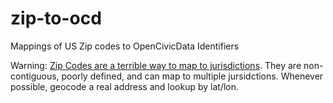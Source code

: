 # zip-to-ocd
Mappings of US Zip codes to OpenCivicData Identifiers

Warning: [Zip Codes are a terrible way to map to jurisdictions](https://sunlightfoundation.com/2012/01/19/dont-use-zipcodes/). They are non-contiguous, poorly defined, and can map to multiple jursidctions. Whenever possible, geocode a real address and lookup by lat/lon.